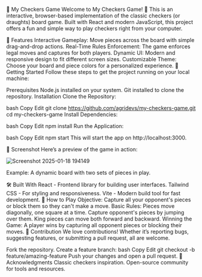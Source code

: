 🏁 My Checkers Game
Welcome to My Checkers Game! 🎲 This is an interactive, browser-based implementation of the classic checkers (or draughts) board game. Built with React and modern JavaScript, this project offers a fun and simple way to play checkers right from your computer.

🎯 Features
Interactive Gameplay: Move pieces across the board with simple drag-and-drop actions.
Real-Time Rules Enforcement: The game enforces legal moves and captures for both players.
Dynamic UI: Modern and responsive design to fit different screen sizes.
Customizable Theme: Choose your board and piece colors for a personalized experience.
🚀 Getting Started
Follow these steps to get the project running on your local machine:

Prerequisites
Node.js installed on your system.
Git installed to clone the repository.
Installation
Clone the Repository:

bash
Copy
Edit
git clone https://github.com/agridevs/my-checkers-game.git
cd my-checkers-game
Install Dependencies:

bash
Copy
Edit
npm install
Run the Application:

bash
Copy
Edit
npm start
This will start the app on http://localhost:3000.

📸 Screenshot
Here’s a preview of the game in action:

![Screenshot 2025-01-18 194149](https://github.com/user-attachments/assets/b467e89a-be10-4f19-8f3c-d718251d9242)

Example: A dynamic board with two sets of pieces in play.

🛠️ Built With
React - Frontend library for building user interfaces.
Tailwind CSS - For styling and responsiveness.
Vite - Modern build tool for fast development.
📜 How to Play
Objective: Capture all your opponent's pieces or block them so they can't make a move.
Basic Rules:
Pieces move diagonally, one square at a time.
Capture opponent's pieces by jumping over them.
King pieces can move both forward and backward.
Winning the Game:
A player wins by capturing all opponent pieces or blocking their moves.
🤝 Contribution
We love contributions! Whether it’s reporting bugs, suggesting features, or submitting a pull request, all are welcome.

Fork the repository.
Create a feature branch:
bash
Copy
Edit
git checkout -b feature/amazing-feature
Push your changes and open a pull request.
🌟 Acknowledgments
Classic checkers inspiration.
Open-source community for tools and resources.
